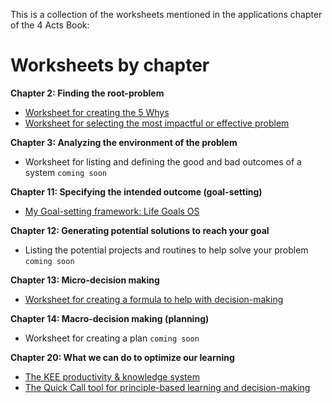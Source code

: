 This is a collection of the worksheets mentioned in the applications chapter of the 4 Acts Book:

# Worksheets by chapter

**Chapter 2: Finding the root-problem**

- [Worksheet for creating the 5 Whys](https://docs.google.com/document/d/1ZQNIxBJVzhu6K6jFl83bpXPcTvfT3IGFshCwPb48YKE/copy)
- [Worksheet for selecting the most impactful or effective problem](https://docs.google.com/document/d/1MtDKjXM0Ju_aFYBgefq0xdivbI9o4m5O1b7OKD_HABc/copy)

**Chapter 3: Analyzing the environment of the problem**

- Worksheet for listing and defining the good and bad outcomes of a system `coming soon`

**Chapter 11: Specifying the intended outcome (goal-setting)**

- [My Goal-setting framework: Life Goals OS](https://edwindoit.gumroad.com/l/lifegoalsos?layout=profile)

**Chapter 12: Generating potential solutions to reach your goal**

- Listing the potential projects and routines to help solve your problem `coming soon`

**Chapter 13: Micro-decision making**

- [Worksheet for creating a formula to help with decision-making](https://docs.google.com/document/d/1eYJQpgZ8DKN5Wn7Ftv0tE8GBuFsnvWEUSJstWqChgZQ/edit?usp=sharing)

**Chapter 14: Macro-decision making (planning)**

- Worksheet for creating a plan `coming soon`

**Chapter 20: What we can do to optimize our learning**

- [The KEE productivity & knowledge system](https://edwindoit.gumroad.com/l/kee?layout=profile)
- [The Quick Call tool for principle-based learning and decision-making](https://edwindoit.gumroad.com/l/qc?layout=profile)